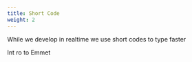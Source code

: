 ```yaml
---
title: Short Code
weight: 2
---
```


While we develop in realtime we use short codes to type faster


Int ro to Emmet